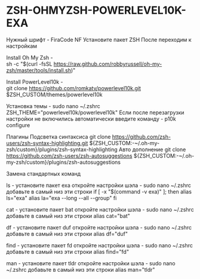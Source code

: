 # ZSH-OHMYZSH-POWERLEVEL10K-EXA



Нужный шрифт - FiraCode NF
Установите пакет ZSH 
После переходим к настройкам

Install Oh My Zsh -  
sh -c "$(curl -fsSL https://raw.github.com/robbyrussell/oh-my-zsh/master/tools/install.sh)"

Install PowerLevel10k -  
git clone https://github.com/romkatv/powerlevel10k.git $ZSH_CUSTOM/themes/powerlevel10k

Установка темы -   sudo nano ~/.zshrc
ZSH_THEME="powerlevel10k/powerlevel10k"
Если после перезагрузки настройки не включились автоматически введите команду - 
p10k configure

Плагины
Подсветка синтаксиса
git clone https://github.com/zsh-users/zsh-syntax-highlighting.git ${ZSH_CUSTOM:-~/.oh-my-zsh/custom}/plugins/zsh-syntax-highlighting
Авто дополнение
git clone https://github.com/zsh-users/zsh-autosuggestions ${ZSH_CUSTOM:-~/.oh-my-zsh/custom}/plugins/zsh-autosuggestions

Замена стандартных команд

ls - установите пакет exa
откройте настройки шэла - sudo nano ~/.zshrc
добавьте в самый низ эти строки
if [ -x "$(command -v exa)" ]; then
    alias ls="exa"
    alias la="exa --long --all --group"
fi

cat - установите пакет bat
откройте настройки шэла - sudo nano ~/.zshrc
добавьте в самый низ эти строки
alias cat="bat"

df - установите пакет duf
откройте настройки шэла - sudo nano ~/.zshrc
добавьте в самый низ эти строки
alias df="duf"

find - установите пакет fd
откройте настройки шэла - sudo nano ~/.zshrc
добавьте в самый низ эти строки
alias find="fd"

man - установите пакет tldr
откройте настройки шэла - sudo nano ~/.zshrc
добавьте в самый низ эти строки
alias man="tldr"
